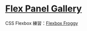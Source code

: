 # [Flex Panel Gallery](https://ykichi.github.io/JavaScript30---YKichi/05%20-%20Flex%20Panel%20Gallery/)
CSS Flexbox 練習：[Flexbox Froggy](https://flexboxfroggy.com/)